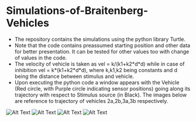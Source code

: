 # Simulations-of-Braitenberg-Vehicles
<ul>
<li> The repository contains the simulations using the python library Turtle. </li>
<li> Note that the code contains preassumed starting position and other data for better presentation. It can be tested for other values too with change of values in the code. </li>
<li> The velocity of vehicle is taken as vel = k/(k1+k2*d*d) while in case of inhibition vel = k*(k1+k2*d*d), where k,k1,k2 being constants and d being the distance between stimulus and vehicle. </li>
<li> Upon executing the python code a window appears with the Vehicle (Red circle, with Purple circle indicating sensor positions) going along its trajectory with respect to Stimulus source (in Black). The images below are reference to trajectory of vehicles 2a,2b,3a,3b respectively. </li>
</ul>

![Alt Text](https://github.com/ankiitgupta7/Simulations-of-Braitenberg-Vehicles/blob/master/vehicle2a.JPG)
![Alt Text](https://github.com/ankiitgupta7/Simulations-of-Braitenberg-Vehicles/blob/master/vehicle2b.JPG)
![Alt Text](https://github.com/ankiitgupta7/Simulations-of-Braitenberg-Vehicles/blob/master/vehicle3a.JPG)
![Alt Text](https://github.com/ankiitgupta7/Simulations-of-Braitenberg-Vehicles/blob/master/vehicle3b.JPG)
